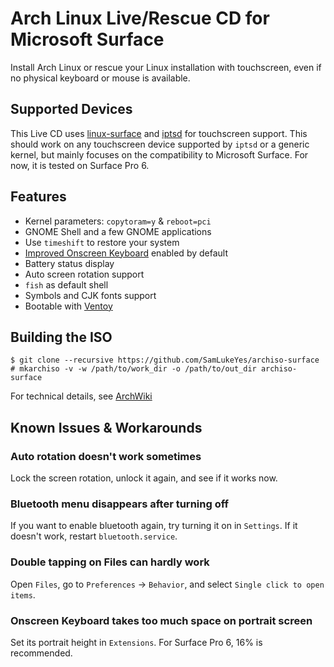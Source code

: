 # Arch Linux Live/Rescue CD for Microsoft Surface
Install Arch Linux or rescue your Linux installation with touchscreen, even if no physical keyboard or mouse is available.

## Supported Devices
This Live CD uses [linux-surface](https://github.com/linux-surface/linux-surface) and [iptsd](https://github.com/linux-surface/iptsd) for touchscreen support. This should work on any touchscreen device supported by `iptsd` or a generic kernel, but mainly focuses on the compatibility to Microsoft Surface. For now, it is tested on Surface Pro 6.

## Features
- Kernel parameters: `copytoram=y` & `reboot=pci`
- GNOME Shell and a few GNOME applications
- Use `timeshift` to restore your system
- [Improved Onscreen Keyboard](https://github.com/SebastianLuebke/improved-osk-gnome-ext) enabled by default
- Battery status display
- Auto screen rotation support
- `fish` as default shell
- Symbols and CJK fonts support
- Bootable with [Ventoy](https://ventoy.net)

## Building the ISO
```
$ git clone --recursive https://github.com/SamLukeYes/archiso-surface
# mkarchiso -v -w /path/to/work_dir -o /path/to/out_dir archiso-surface
```
For technical details, see [ArchWiki](https://wiki.archlinux.org/index.php/Archiso#Build_the_ISO)

## Known Issues & Workarounds

### Auto rotation doesn't work sometimes
Lock the screen rotation, unlock it again, and see if it works now.
### Bluetooth menu disappears after turning off
If you want to enable bluetooth again, try turning it on in `Settings`. If it doesn't work, restart `bluetooth.service`.
### Double tapping on Files can hardly work
Open `Files`, go to `Preferences` -> `Behavior`, and select `Single click to open items`.
### Onscreen Keyboard takes too much space on portrait screen
Set its portrait height in `Extensions`. For Surface Pro 6, 16% is recommended.